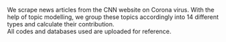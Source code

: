 
We scrape news articles from the CNN website on Corona virus. With the help of topic modelling, we group these topics accordingly into 14 different types and calculate their contribution.
<br>
All codes and databases used are uploaded for reference.
